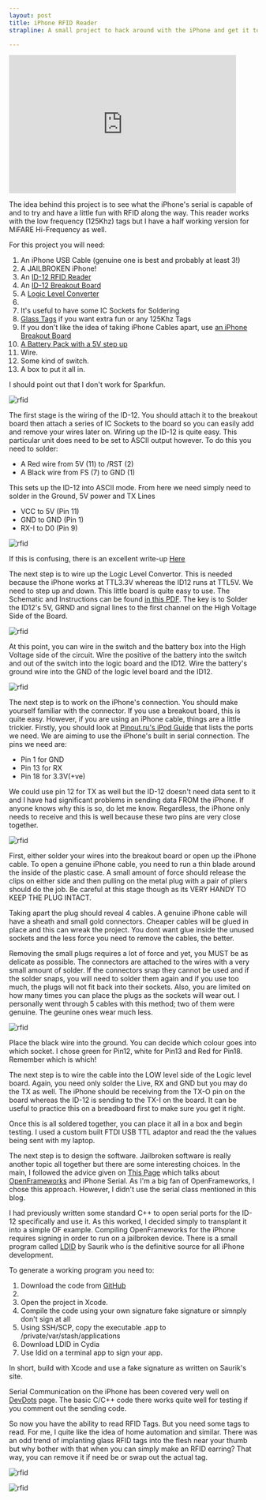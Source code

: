 ```yaml
--- 
layout: post
title: iPhone RFID Reader
strapline: A small project to hack around with the iPhone and get it to read RFID tags.

---
```



<iframe src="https://player.vimeo.com/video/10133832" width="460" height="280" frameborder="0" webkitAllowFullScreen mozallowfullscreen allowFullScreen></iframe>


The idea behind this project is to see what the iPhone's serial is capable of and to try and have a little fun with RFID along the way. This reader works with the low frequency (125Khz) tags but I have a half working version for MiFARE Hi-Frequency as well.

For this project you will need:
<ol>
<li>An iPhone USB Cable (genuine one is best and probably at least 3!)</li>
<li>A JAILBROKEN iPhone!</li>
<li>An <a href="http://www.sparkfun.com/commerce/product_info.php?products_id=8419">ID-12 RFID Reader</a></li>
<li>An <a href="http://www.sparkfun.com/commerce/product_info.php?products_id=8423">ID-12 Breakout Board</a></li>
<li>A <a href="http://www.sparkfun.com/commerce/product_info.php?products_id=8745">Logic Level Converter</a><li>
<li>It's useful to have some IC Sockets for Soldering</li>
<li><a href="http://www.sparkfun.com/commerce/product_info.php?products_id=9416">Glass Tags</a> if you want extra fun or any
125Khz Tags</li>
<li>If you don't like the idea of taking iPhone Cables apart, use <a href="http://www.sparkfun.com/commerce/product_info.php?products_id=8295">an iPhone Breakout Board</a></li>
<li><a href="http://www.sparkfun.com/commerce/product_info.php?products_id=8249">A Battery Pack with a 5V step up</a>
<li>Wire.</li>
<li>Some kind of switch.</li>
<li>A box to put it all in.</li>
</ol>

I should point out that I don't work for Sparkfun.


![rfid](http://4.bp.blogspot.com/_WNXP2eEZSdg/S5uZOisQ0MI/AAAAAAAAAoA/NwIthN0PcYY/s320/IMG_0194.JPG)



The first stage is the wiring of the ID-12. You should attach it to the breakout board then attach a series of IC Sockets to the board so you can easily add and remove your wires later on. Wiring up the ID-12 is quite easy. This particular unit does need to be set to ASCII  output however. To do this you need to solder:
<ul>  
<li>A Red wire from 5V (11) to /RST (2)</li>
<li>A Black wire from FS (7) to GND (1)</li>
</ul>
This sets up the ID-12 into ASCII mode. From here we need simply need to solder in the Ground, 5V power and TX Lines 
<ul>
<li>VCC to 5V (Pin 11)</li>
<li>GND to GND (Pin 1)</li>
<li>RX-I to D0 (Pin 9)</li>
</ul>


![rfid](http://2.bp.blogspot.com/_WNXP2eEZSdg/S5uZOEhsNeI/AAAAAAAAAn4/VBBipUYHjw4/s320/IMG_0193.JPG)


If this is confusing, there is an excellent write-up <a href="http://www.instructables.com/id/Weather-proof-Bluetooth-capable-RFID-reader/">Here</a>

The next step is to wire up the Logic Level Convertor. This is needed because the iPhone works at TTL3.3V whereas the ID12 runs at TTL5V. We need  to step up and down. This little board is quite easy to use. The Schematic and Instructions can be found <a href="http://www.sparkfun.com/datasheets/BreakoutBoards/Level-Converter-v10.pdf">in this PDF</a>. The key is to Solder the ID12's 5V, GRND and signal lines to the first channel on the High Voltage Side of the Board. 


![rfid](http://2.bp.blogspot.com/_WNXP2eEZSdg/S5uZN4lZ3nI/AAAAAAAAAnw/XEEzpWJfgcA/s1600-h/IMG_0192.JPG)


At this point, you can wire in the switch and the battery box into the High Voltage side of the circuit. Wire the positive of the battery into the switch and out of the switch into the logic board and the ID12. Wire the battery's ground wire into the GND of the logic level board and the ID12.


![rfid](http://4.bp.blogspot.com/_WNXP2eEZSdg/S5uZOyAjYZI/AAAAAAAAAoI/iDgYkTy65Yo/s1600-h/IMG_0195.JPG)


The next step is to work on the iPhone's connection. You should make yourself familiar with the connector. If you use a breakout board, this is quite easy. However, if you are using  an iPhone cable, things are a little trickier. Firstly, you should look at <a href="http://pinouts.ru/PortableDevices/ipod_pinout.shtml">Pinout.ru's iPod Guide</a> that lists the ports we need. We are aiming to use the iPhone's built in serial connection. The pins we need are:

<ul>
<li>Pin 1 for GND</li>
<li>Pin 13 for RX</li>
<li>Pin 18 for 3.3V(+ve)</li>
</ul>

We could use pin 12 for TX as well but the ID-12 doesn't need data sent to it and I have had significant problems in sending data FROM the iPhone. If anyone knows why this is so, do let me know. Regardless, the iPhone only needs to receive and this is well because these two pins are very close together.


![rfid](http://2.bp.blogspot.com/_WNXP2eEZSdg/S5uhRnr66CI/AAAAAAAAAoY/_WuR7bLHYj8/s1600-h/IMG_0199.JPG)


First, either solder your wires into the breakout board or open up the iPhone cable. To open a genuine iPhone cable, you need to run a thin blade around the inside of the plastic case.  A small amount of force should release the clips on either side and then pulling on the metal plug with a pair of pliers should do the job. Be careful at this stage though as its  VERY HANDY TO KEEP THE PLUG INTACT. 

Taking apart the plug should reveal 4 cables. A genuine iPhone cable will have a sheath and small gold connectors. Cheaper cables will be glued in place and this can wreak the project. You dont want glue inside the unused sockets and the less force you need to remove the cables, the better.

Removing the small plugs requires a lot of force and yet, you MUST be as delicate as possible. The connectors are attached to the wires with a very small amount of solder. If the connectors snap they cannot be used and if the solder snaps, you will need to solder them again and if you use too much, the plugs will not fit back into their sockets. Also, you are limited on how many times you can place the plugs as the sockets will wear out. I personally went through 5 cables with this method; two of them were genuine. The geunine ones wear much less.


![rfid](http://3.bp.blogspot.com/_WNXP2eEZSdg/S5uhR6vCU3I/AAAAAAAAAog/X_yiQNPtu_o/s1600-h/IMG_0200.JPG)

Place the black wire into the ground. You can decide which colour goes into which socket. I chose green for Pin12, white for Pin13 and Red for Pin18. Remember which is which!

The next step is to wire the cable into the LOW level side of the Logic level board. Again, you need only solder the Live, RX and GND but you may do the TX as well. The iPhone should be receiving from the TX-O pin on the board whereas the ID-12 is sending to the TX-I on the board. It can be useful to practice this on a breadboard first to make sure you get it right.

Once this is all soldered together, you can place it all in a box and begin testing. I used a custom built FTDI USB TTL adaptor and read the the values being sent with my laptop.

The next step is to design the software. Jailbroken software is really another topic all together but there are some interesting choices. In the main, I followed the advice given on <a href="http://hcgilje.wordpress.com/2010/02/15/iphone-serial-communication/">This Page</a> which talks about <a href="http://www.openframeworks.cc/">OpenFrameworks</a> and iPhone Serial. As I'm a big fan of OpenFrameworks, I chose this approach. However, I didn't use the serial class mentioned in this blog.


I had previously written some standard C++ to open serial ports for the ID-12 specifically and use it. As this worked, I decided simply to transplant it into a simple OF example. Compiling OpenFrameworks for the iPhone requires signing in order to run on a jailbroken device. There is a small program called <a href="http://www.saurik.com/id/8">LDID</a> by Saurik who is the definitive source for all iPhone development.

To generate a working program you need to:
<ol>
<li>Download the code from <a href="http://github.com/OniDaito/iPhoneRFID">GitHub</a><li>
<li>Open the project in Xcode.</li>
<li>Compile the code using your own signature fake signature or simnply don't sign at all</li>
<li>Using SSH/SCP, copy the executable .app to /private/var/stash/applications</li>
<li>Download LDID in Cydia</li>
<li>Use ldid on a terminal app to sign your app.</li>
</ol>
In short, build with Xcode and use a fake signature as written on Saurik's site.

Serial Communication on the iPhone has been covered very well on <a href="http://devdot.wikispaces.com/Iphone+Serial+Port+Tutorial">DevDots</a> page. The basic C/C++ code there
works quite well for testing if you comment out the sending code.

So now you have the ability to read RFID Tags. But you need some tags to read. For me, I quite like the idea of home automation and similar. There was an odd trend of implanting glass RFID tags into the flesh near your thumb but why bother with that when you can simply make an RFID earring? That way, you can remove it if need be or swap out the actual tag.


![rfid](http://3.bp.blogspot.com/_WNXP2eEZSdg/S5uZV3xK4jI/AAAAAAAAAoQ/Z5Be4iI0x4s/s1600-h/IMG_0196.JPG)



![rfid](http://4.bp.blogspot.com/_WNXP2eEZSdg/S5uZNwVPgyI/AAAAAAAAAno/GvzTy-02ZS8/s1600-h/earing-in.jpg)

